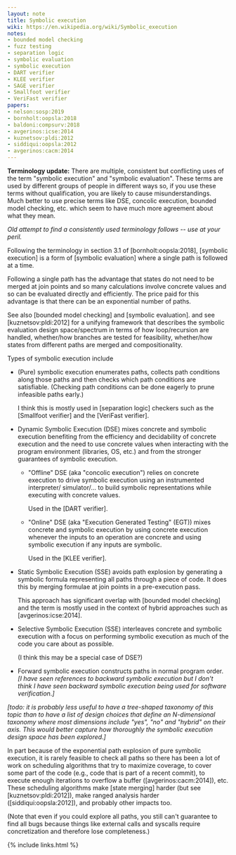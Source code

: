 ```yaml
---
layout: note
title: Symbolic execution
wiki: https://en.wikipedia.org/wiki/Symbolic_execution
notes:
- bounded model checking
- fuzz testing
- separation logic
- symbolic evaluation
- symbolic execution
- DART verifier
- KLEE verifier
- SAGE verifier
- Smallfoot verifier
- VeriFast verifier
papers:
- nelson:sosp:2019
- bornholt:oopsla:2018
- baldoni:compsurv:2018
- avgerinos:icse:2014
- kuznetsov:pldi:2012
- siddiqui:oopsla:2012
- avgerinos:cacm:2014
---
```


**Terminology update:**
There are multiple, consistent but conflicting uses of the term "symbolic execution"
and "symbolic evaluation". These terms are used by different groups of people in
different ways so, if you use these terms without qualification, you are likely
to cause misunderstandings. Much better to use precise terms like DSE, concolic execution,
bounded model checking, etc. which seem to have much more agreement about what they mean.

*Old attempt to find a consistently used terminology follows -- use at your peril.*

Following the terminology in section 3.1 of
[bornholt:oopsla:2018], [symbolic execution] is a form of
[symbolic evaluation] where a single path is followed at a time.

Following a single path has the advantage that states do not need to be merged
at join points and so many calculations involve concrete values and so can be
evaluated directly and efficiently.  The price paid for this advantage is that
there can be an exponential number of paths.

See also [bounded model checking] and [symbolic evaluation].
and see [kuznetsov:pldi:2012] for a unifying framework that
describes the symbolic evaluation design space/spectrum in terms of
how loop/recursion are handled, whether/how branches are tested for
feasibility, whether/how states from different paths are merged and
compositionality.


Types of symbolic execution include

- (Pure) symbolic execution enumerates paths, collects path conditions
  along those paths and then checks which path conditions are satisfiable.
  (Checking path conditions can be done eagerly to prune infeasible paths
  early.)

  I think this is mostly used in [separation logic] checkers such as
  the [Smallfoot verifier] and the [VeriFast verifier].

- Dynamic Symbolic Execution (DSE) mixes concrete and symbolic execution
  benefiting from the efficiency and decidability of concrete execution and the
  need to use concrete values when interacting with the program environment
  (libraries, OS, etc.) and from the stronger guarantees of symbolic execution.

  - "Offline" DSE (aka "concolic execution") relies on concrete execution
    to drive symbolic execution using an instrumented interpreter/
    simulator/... to build symbolic representations while executing
    with concrete values.

    Used in the [DART verifier].

  - "Online" DSE (aka "Execution Generated Testing" (EGT))
    mixes concrete and symbolic execution
    by using concrete execution whenever the inputs to an operation
    are concrete and using symbolic execution if any inputs are symbolic.

    Used in the [KLEE verifier].

- Static Symbolic Execution (SSE) avoids path explosion by generating
  a symbolic formula representing all paths through a piece of code.
  It does this by merging formulae at join points in a pre-execution pass.

  This approach has significant overlap with [bounded model checking]
  and the term is mostly used in the context of hybrid approaches
  such as [avgerinos:icse:2014].

- Selective Symbolic Execution (SSE)
  interleaves concrete and symbolic execution with a focus on
  performing symbolic execution as much of the code you
  care about as possible.

  (I think this may be a special case of DSE?)

- Forward symbolic execution constructs paths in normal program order.
  *[I have seen references to backward symbolic execution but I
  don't think I have seen backward symbolic execution being used
  for software verification.]*

*[todo: it is probably less useful to have a tree-shaped taxonomy of this topic
than to have a list of design choices that define an N-dimensional taxonomy
where most dimensions include "yes", "no" and "hybrid" on their axis.  This
would better capture how thoroughly the symbolic execution design space has
been explored.]*

In part because of the exponential path explosion of pure symbolic execution,
it is rarely feasible to check all paths so there has been a lot of work on
scheduling algorithms that try to maximize coverage, to cover some part of the
code (e.g., code that is part of a recent commit), to execute enough iterations
to overflow a buffer ([avgerinos:cacm:2014]), etc.  These scheduling algorithms make [state merging]
harder (but see [kuznetsov:pldi:2012]), make ranged analysis harder
([siddiqui:oopsla:2012]), and probably other impacts too.

(Note that even if you could explore all paths, you still can't guarantee to find
all bugs because things like external calls and syscalls require concretization
and therefore lose completeness.)

{% include links.html %}
